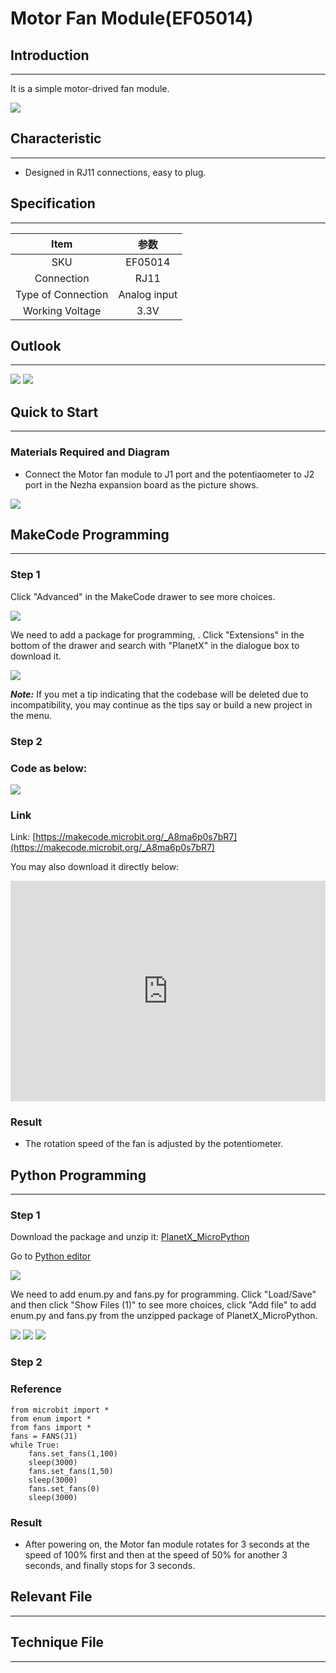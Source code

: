 # Motor Fan Module(EF05014)

## Introduction
---
It is a simple motor-drived fan module.

![](./images/05014_01.png)

## Characteristic
---

- Designed in RJ11 connections, easy to plug.

## Specification
---

Item | 参数 
:-: | :-: 
SKU|EF05014
Connection|RJ11
Type of Connection|Analog input
Working Voltage|3.3V

## Outlook
---

![](./images/05014_02.png)
![](./images/05014_03.png)

## Quick to Start
---

### Materials Required and Diagram

- Connect the Motor fan module to J1 port and the potentiaometer to J2 port in the Nezha expansion board as the picture shows.


![](./images/05014_04.png)

## MakeCode Programming
---

### Step 1

Click "Advanced" in the MakeCode drawer to see more choices.

![](./images/05001_04.png)

We need to add a package for programming, . Click "Extensions" in the bottom of the drawer and search with "PlanetX" in the dialogue box to download it. 

![](./images/05001_05.png)

***Note:*** If you met a tip indicating that the codebase will be deleted due to incompatibility, you may continue as the tips say or build a new project in the menu. 

### Step 2

### Code as below:

![](./images/05014_06.png)


### Link
Link: [https://makecode.microbit.org/_A8ma6p0s7bR7](https://makecode.microbit.org/_A8ma6p0s7bR7)

You may also download it directly below: 

<div style="position:relative;height:0;padding-bottom:70%;overflow:hidden;"><iframe style="position:absolute;top:0;left:0;width:100%;height:100%;" src="https://makecode.microbit.org/#pub:_A8ma6p0s7bR7" frameborder="0" sandbox="allow-popups allow-forms allow-scripts allow-same-origin"></iframe></div>  


### Result
- The rotation speed of the fan is adjusted by the potentiometer. 

## Python Programming 
---

### Step 1

Download the package and unzip it: [PlanetX_MicroPython](https://github.com/lionyhw/PlanetX_MicroPython/archive/master.zip)

Go to   [Python editor](https://python.microbit.org/v/2.0)

![](./images/05001_07.png)

We need to add enum.py and fans.py for programming. Click "Load/Save" and then click "Show Files (1)" to see more choices, click "Add file" to add enum.py and fans.py from the unzipped package of PlanetX_MicroPython. 

![](./images/05001_08.png)
![](./images/05001_09.png)
![](./images/05014_10.png)

### Step 2

### Reference

```
from microbit import *
from enum import *
from fans import *
fans = FANS(J1)
while True:
    fans.set_fans(1,100)
    sleep(3000)
    fans.set_fans(1,50)
    sleep(3000)
    fans.set_fans(0)
    sleep(3000)
```


### Result
- After powering on, the Motor fan module rotates for 3 seconds at the speed of 100% first and then at the speed of 50% for another 3 seconds, and finally stops for 3 seconds. 

## Relevant File
---

## Technique File
---
